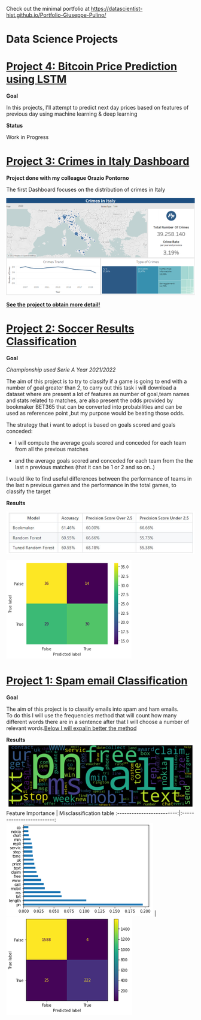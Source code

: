 Check out the minimal portfolio at https://datascientist-hist.github.io/Portfolio-Giuseppe-Pulino/
# Data Science Projects
# [Project 4: Bitcoin Price Prediction using LSTM](https://github.com/datascientist-hist/Bitcoin-Price)

**Goal**

In this projects, I'll attempt to predict next day prices based on features of previous day using machine learning & deep learning

**Status**

Work in Progress

# [Project 3: Crimes in Italy Dashboard](https://github.com/datascientist-hist/Crimes-in-Italy-Dashboard) 

**Project done with my colleague  Orazio Pontorno**

The first Dashboard focuses on the distribution of crimes in Italy

![](/images/DASH1.png)

**[See the project to obtain more detail!](https://github.com/datascientist-hist/Crimes-in-Italy-Dashboard)**


# [Project 2: Soccer Results Classification](https://github.com/datascientist-hist/Football-Results-classification) 

**Goal**

*Championship used Serie A Year 2021/2022*

The aim of this project is to try to classify if a game is going to end with a number of goal greater than 2, to carry out this task i will download a dataset where are present a lot of features as number of goal,team names and stats related to matches, are also present the odds provided by bookmaker BET365 that can be converted into probabilities and can be used as referencee point ,but my purpose would be beating those odds.

The strategy that i want to adopt is based on goals scored and goals conceded:

- I will compute the average goals scored and conceded for each team from all the previous matches

- and the average goals scored and conceded for each team from the the last n previous matches (that it can be 1 or 2 and so on..)

I would like to find useful differences between the performance of teams in the last n previous games and the performance in the total games, to classify the target

**Results**

 ![](/images/tablemtrics.JPG)  
 
 ![](/images/confmatrixtest.png)
 

# [Project 1: Spam email Classification](https://github.com/datascientist-hist/Spam_Messages_Classification)



**Goal**

The aim of this project is to classify emails into spam and ham emails.  
To do this I will use the frequencies method that will count  how many different words there are in a sentence after that I will choose a number of relevant words.[Below I will expalin better the method](https://github.com/datascientist-hist/Spam_Messages_Classification)


**Results**
![](/images/spamwords.png)
Feature Importance         |  Misclassification table
:-------------------------:|:-------------------------:
 ![](/images/featureimportance.png)  |   ![](/images/misclassification.png)



